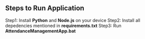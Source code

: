 ## Steps to Run Application
Step1: Install **Python** and **Node.js** on your device Step2: Install all depedencies mentioned in **requirements.txt** Step3: Run **AttendanceManagementApp.bat** 
